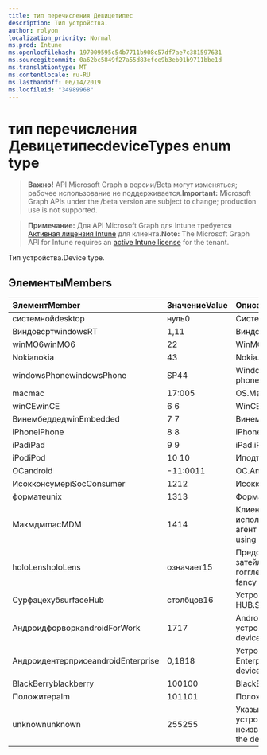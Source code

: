 ```yaml
---
title: тип перечисления Девицетипес
description: Тип устройства.
author: rolyon
localization_priority: Normal
ms.prod: Intune
ms.openlocfilehash: 197009595c54b7711b908c57df7ae7c381597631
ms.sourcegitcommit: 0a62bc5849f27a55d83efce9b3eb01b9711bbe1d
ms.translationtype: MT
ms.contentlocale: ru-RU
ms.lasthandoff: 06/14/2019
ms.locfileid: "34989968"
---
```

# <a name="devicetypes-enum-type"></a><span data-ttu-id="f5015-103">тип перечисления Девицетипес</span><span class="sxs-lookup"><span data-stu-id="f5015-103">deviceTypes enum type</span></span>

> <span data-ttu-id="f5015-104">**Важно!** API Microsoft Graph в версии/Beta могут изменяться; рабочее использование не поддерживается.</span><span class="sxs-lookup"><span data-stu-id="f5015-104">**Important:** Microsoft Graph APIs under the /beta version are subject to change; production use is not supported.</span></span>

> <span data-ttu-id="f5015-105">**Примечание:** Для API Microsoft Graph для Intune требуется [Активная лицензия Intune](https://go.microsoft.com/fwlink/?linkid=839381) для клиента.</span><span class="sxs-lookup"><span data-stu-id="f5015-105">**Note:** The Microsoft Graph API for Intune requires an [active Intune license](https://go.microsoft.com/fwlink/?linkid=839381) for the tenant.</span></span>

<span data-ttu-id="f5015-106">Тип устройства.</span><span class="sxs-lookup"><span data-stu-id="f5015-106">Device type.</span></span>

## <a name="members"></a><span data-ttu-id="f5015-107">Элементы</span><span class="sxs-lookup"><span data-stu-id="f5015-107">Members</span></span>
|<span data-ttu-id="f5015-108">Элемент</span><span class="sxs-lookup"><span data-stu-id="f5015-108">Member</span></span>|<span data-ttu-id="f5015-109">Значение</span><span class="sxs-lookup"><span data-stu-id="f5015-109">Value</span></span>|<span data-ttu-id="f5015-110">Описание</span><span class="sxs-lookup"><span data-stu-id="f5015-110">Description</span></span>|
|:---|:---|:---|
|<span data-ttu-id="f5015-111">системной</span><span class="sxs-lookup"><span data-stu-id="f5015-111">desktop</span></span>|<span data-ttu-id="f5015-112">нуль</span><span class="sxs-lookup"><span data-stu-id="f5015-112">0</span></span>|<span data-ttu-id="f5015-113">Системной.</span><span class="sxs-lookup"><span data-stu-id="f5015-113">Desktop.</span></span>|
|<span data-ttu-id="f5015-114">Виндовсрт</span><span class="sxs-lookup"><span data-stu-id="f5015-114">windowsRT</span></span>|<span data-ttu-id="f5015-115">1,1</span><span class="sxs-lookup"><span data-stu-id="f5015-115">1</span></span>|<span data-ttu-id="f5015-116">Виндовсрт.</span><span class="sxs-lookup"><span data-stu-id="f5015-116">WindowsRT.</span></span>|
|<span data-ttu-id="f5015-117">winMO6</span><span class="sxs-lookup"><span data-stu-id="f5015-117">winMO6</span></span>|<span data-ttu-id="f5015-118">2</span><span class="sxs-lookup"><span data-stu-id="f5015-118">2</span></span>|<span data-ttu-id="f5015-119">WinMO6.</span><span class="sxs-lookup"><span data-stu-id="f5015-119">WinMO6.</span></span>|
|<span data-ttu-id="f5015-120">Nokia</span><span class="sxs-lookup"><span data-stu-id="f5015-120">nokia</span></span>|<span data-ttu-id="f5015-121">4</span><span class="sxs-lookup"><span data-stu-id="f5015-121">3</span></span>|<span data-ttu-id="f5015-122">Nokia.</span><span class="sxs-lookup"><span data-stu-id="f5015-122">Nokia.</span></span>|
|<span data-ttu-id="f5015-123">windowsPhone</span><span class="sxs-lookup"><span data-stu-id="f5015-123">windowsPhone</span></span>|<span data-ttu-id="f5015-124">SP4</span><span class="sxs-lookup"><span data-stu-id="f5015-124">4</span></span>|<span data-ttu-id="f5015-125">Windows Phone.</span><span class="sxs-lookup"><span data-stu-id="f5015-125">Windows phone.</span></span>|
|<span data-ttu-id="f5015-126">mac</span><span class="sxs-lookup"><span data-stu-id="f5015-126">mac</span></span>|<span data-ttu-id="f5015-127">17:00</span><span class="sxs-lookup"><span data-stu-id="f5015-127">5</span></span>|<span data-ttu-id="f5015-128">OS.</span><span class="sxs-lookup"><span data-stu-id="f5015-128">Mac.</span></span>|
|<span data-ttu-id="f5015-129">winCE</span><span class="sxs-lookup"><span data-stu-id="f5015-129">winCE</span></span>|<span data-ttu-id="f5015-130">6 </span><span class="sxs-lookup"><span data-stu-id="f5015-130">6</span></span>|<span data-ttu-id="f5015-131">WinCE.</span><span class="sxs-lookup"><span data-stu-id="f5015-131">WinCE.</span></span>|
|<span data-ttu-id="f5015-132">Винембеддед</span><span class="sxs-lookup"><span data-stu-id="f5015-132">winEmbedded</span></span>|<span data-ttu-id="f5015-133">7 </span><span class="sxs-lookup"><span data-stu-id="f5015-133">7</span></span>|<span data-ttu-id="f5015-134">Винембеддед.</span><span class="sxs-lookup"><span data-stu-id="f5015-134">WinEmbedded.</span></span>|
|<span data-ttu-id="f5015-135">iPhone</span><span class="sxs-lookup"><span data-stu-id="f5015-135">iPhone</span></span>|<span data-ttu-id="f5015-136">8 </span><span class="sxs-lookup"><span data-stu-id="f5015-136">8</span></span>|<span data-ttu-id="f5015-137">iPhone.</span><span class="sxs-lookup"><span data-stu-id="f5015-137">iPhone.</span></span>|
|<span data-ttu-id="f5015-138">iPad</span><span class="sxs-lookup"><span data-stu-id="f5015-138">iPad</span></span>|<span data-ttu-id="f5015-139">9 </span><span class="sxs-lookup"><span data-stu-id="f5015-139">9</span></span>|<span data-ttu-id="f5015-140">iPad.</span><span class="sxs-lookup"><span data-stu-id="f5015-140">iPad.</span></span>|
|<span data-ttu-id="f5015-141">iPod</span><span class="sxs-lookup"><span data-stu-id="f5015-141">iPod</span></span>|<span data-ttu-id="f5015-142">10 </span><span class="sxs-lookup"><span data-stu-id="f5015-142">10</span></span>|<span data-ttu-id="f5015-143">Иподтауч.</span><span class="sxs-lookup"><span data-stu-id="f5015-143">iPodTouch.</span></span>|
|<span data-ttu-id="f5015-144">ОС</span><span class="sxs-lookup"><span data-stu-id="f5015-144">android</span></span>|<span data-ttu-id="f5015-145">-11:00</span><span class="sxs-lookup"><span data-stu-id="f5015-145">11</span></span>|<span data-ttu-id="f5015-146">ОС.</span><span class="sxs-lookup"><span data-stu-id="f5015-146">Android.</span></span>|
|<span data-ttu-id="f5015-147">Исокконсумер</span><span class="sxs-lookup"><span data-stu-id="f5015-147">iSocConsumer</span></span>|<span data-ttu-id="f5015-148">12</span><span class="sxs-lookup"><span data-stu-id="f5015-148">12</span></span>|<span data-ttu-id="f5015-149">Исокконсумер.</span><span class="sxs-lookup"><span data-stu-id="f5015-149">iSocConsumer.</span></span>|
|<span data-ttu-id="f5015-150">формате</span><span class="sxs-lookup"><span data-stu-id="f5015-150">unix</span></span>|<span data-ttu-id="f5015-151">13</span><span class="sxs-lookup"><span data-stu-id="f5015-151">13</span></span>|<span data-ttu-id="f5015-152">Формате.</span><span class="sxs-lookup"><span data-stu-id="f5015-152">Unix.</span></span>|
|<span data-ttu-id="f5015-153">Макмдм</span><span class="sxs-lookup"><span data-stu-id="f5015-153">macMDM</span></span>|<span data-ttu-id="f5015-154">14</span><span class="sxs-lookup"><span data-stu-id="f5015-154">14</span></span>|<span data-ttu-id="f5015-155">Клиент Mac OS X, использующий встроенный агент MDM.</span><span class="sxs-lookup"><span data-stu-id="f5015-155">Mac OS X client using built in MDM agent.</span></span>|
|<span data-ttu-id="f5015-156">holoLens</span><span class="sxs-lookup"><span data-stu-id="f5015-156">holoLens</span></span>|<span data-ttu-id="f5015-157">означает</span><span class="sxs-lookup"><span data-stu-id="f5015-157">15</span></span>|<span data-ttu-id="f5015-158">Представляет собой затейливого Windows 10 гогглес.</span><span class="sxs-lookup"><span data-stu-id="f5015-158">Representing the fancy Windows 10 goggles.</span></span>|
|<span data-ttu-id="f5015-159">Сурфацехуб</span><span class="sxs-lookup"><span data-stu-id="f5015-159">surfaceHub</span></span>|<span data-ttu-id="f5015-160">столбцов</span><span class="sxs-lookup"><span data-stu-id="f5015-160">16</span></span>|<span data-ttu-id="f5015-161">Устройство Surface HUB.</span><span class="sxs-lookup"><span data-stu-id="f5015-161">Surface HUB device.</span></span>|
|<span data-ttu-id="f5015-162">Андроидфорворк</span><span class="sxs-lookup"><span data-stu-id="f5015-162">androidForWork</span></span>|<span data-ttu-id="f5015-163">17</span><span class="sxs-lookup"><span data-stu-id="f5015-163">17</span></span>|<span data-ttu-id="f5015-164">Android для рабочего устройства.</span><span class="sxs-lookup"><span data-stu-id="f5015-164">Android for work device.</span></span>|
|<span data-ttu-id="f5015-165">Андроидентерприсе</span><span class="sxs-lookup"><span data-stu-id="f5015-165">androidEnterprise</span></span>|<span data-ttu-id="f5015-166">0,18</span><span class="sxs-lookup"><span data-stu-id="f5015-166">18</span></span>|<span data-ttu-id="f5015-167">Устройство Android Enterprise.</span><span class="sxs-lookup"><span data-stu-id="f5015-167">Android enterprise device.</span></span>|
|<span data-ttu-id="f5015-168">BlackBerry</span><span class="sxs-lookup"><span data-stu-id="f5015-168">blackberry</span></span>|<span data-ttu-id="f5015-169">100</span><span class="sxs-lookup"><span data-stu-id="f5015-169">100</span></span>|<span data-ttu-id="f5015-170">BlackBerry.</span><span class="sxs-lookup"><span data-stu-id="f5015-170">Blackberry.</span></span>|
|<span data-ttu-id="f5015-171">Положите</span><span class="sxs-lookup"><span data-stu-id="f5015-171">palm</span></span>|<span data-ttu-id="f5015-172">101</span><span class="sxs-lookup"><span data-stu-id="f5015-172">101</span></span>|<span data-ttu-id="f5015-173">Положите.</span><span class="sxs-lookup"><span data-stu-id="f5015-173">Palm.</span></span>|
|<span data-ttu-id="f5015-174">unknown</span><span class="sxs-lookup"><span data-stu-id="f5015-174">unknown</span></span>|<span data-ttu-id="f5015-175">255</span><span class="sxs-lookup"><span data-stu-id="f5015-175">255</span></span>|<span data-ttu-id="f5015-176">Указывает, что тип устройства неизвестен.</span><span class="sxs-lookup"><span data-stu-id="f5015-176">Represents that the device type is unknown.</span></span>|





